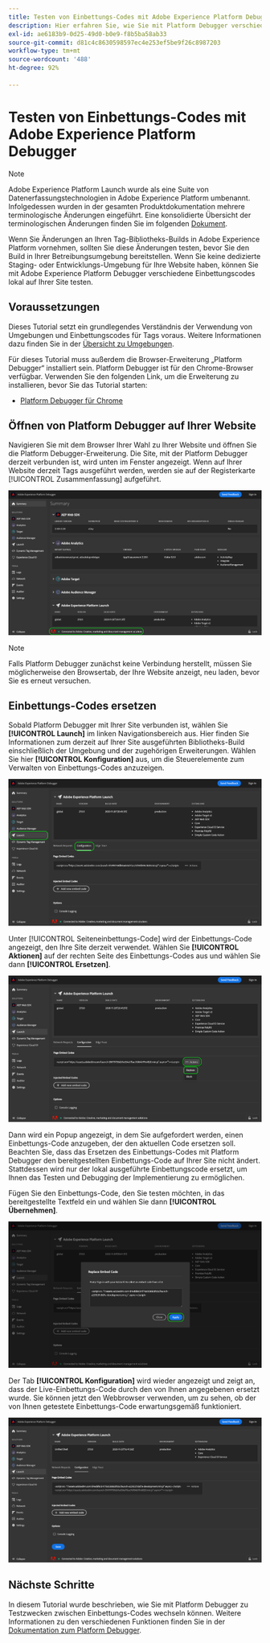 ```yaml
---
title: Testen von Einbettungs-Codes mit Adobe Experience Platform Debugger
description: Hier erfahren Sie, wie Sie mit Platform Debugger verschiedene Einbettungs-Codes für Adobe Experience Platform lokal auf Ihrer Website testen können.
exl-id: ae6183b9-0d25-49d0-b0e9-f8b5ba58ab33
source-git-commit: d81c4c8630598597ec4e253ef5be9f26c8987203
workflow-type: tm+mt
source-wordcount: '488'
ht-degree: 92%

---
```


# Testen von Einbettungs-Codes mit Adobe Experience Platform Debugger

>[!NOTE]
>
>Adobe Experience Platform Launch wurde als eine Suite von Datenerfassungstechnologien in Adobe Experience Platform umbenannt. Infolgedessen wurden in der gesamten Produktdokumentation mehrere terminologische Änderungen eingeführt. Eine konsolidierte Übersicht der terminologischen Änderungen finden Sie im folgenden [Dokument](../../term-updates.md).

Wenn Sie Änderungen an Ihren Tag-Bibliotheks-Builds in Adobe Experience Platform vornehmen, sollten Sie diese Änderungen testen, bevor Sie den Build in Ihrer Betreibungsumgebung bereitstellen. Wenn Sie keine dedizierte Staging- oder Entwicklungs-Umgebung für Ihre Website haben, können Sie mit Adobe Experience Platform Debugger verschiedene Einbettungscodes lokal auf Ihrer Site testen.

## Voraussetzungen

Dieses Tutorial setzt ein grundlegendes Verständnis der Verwendung von Umgebungen und Einbettungscodes für Tags voraus. Weitere Informationen dazu finden Sie in der [Übersicht zu Umgebungen](./environments.md).

Für dieses Tutorial muss außerdem die Browser-Erweiterung „Platform Debugger“ installiert sein. Platform Debugger ist für den Chrome-Browser verfügbar. Verwenden Sie den folgenden Link, um die Erweiterung zu installieren, bevor Sie das Tutorial starten:

* [Platform Debugger für Chrome](https://chrome.google.com/webstore/detail/adobe-experience-platform/bfnnokhpnncpkdmbokanobigaccjkpob)

## Öffnen von Platform Debugger auf Ihrer Website

Navigieren Sie mit dem Browser Ihrer Wahl zu Ihrer Website und öffnen Sie die Platform Debugger-Erweiterung. Die Site, mit der Platform Debugger derzeit verbunden ist, wird unten im Fenster angezeigt. Wenn auf Ihrer Website derzeit Tags ausgeführt werden, werden sie auf der Registerkarte [!UICONTROL Zusammenfassung] aufgeführt.

![](./images/embed-code-testing/summary.png)

>[!NOTE]
>
>Falls Platform Debugger zunächst keine Verbindung herstellt, müssen Sie möglicherweise den Browsertab, der Ihre Website anzeigt, neu laden, bevor Sie es erneut versuchen.

## Einbettungs-Codes ersetzen

Sobald Platform Debugger mit Ihrer Site verbunden ist, wählen Sie **[!UICONTROL Launch]** im linken Navigationsbereich aus. Hier finden Sie Informationen zum derzeit auf Ihrer Site ausgeführten Bibliotheks-Build einschließlich der Umgebung und der zugehörigen Erweiterungen. Wählen Sie hier **[!UICONTROL Konfiguration]** aus, um die Steuerelemente zum Verwalten von Einbettungs-Codes anzuzeigen.

![](./images/embed-code-testing/launch-tab.png)

Unter [!UICONTROL Seiteneinbettungs-Code] wird der Einbettungs-Code angezeigt, den Ihre Site derzeit verwendet. Wählen Sie **[!UICONTROL Aktionen]** auf der rechten Seite des Einbettungs-Codes aus und wählen Sie dann **[!UICONTROL Ersetzen]**.

![](./images/embed-code-testing/replace.png)

Dann wird ein Popup angezeigt, in dem Sie aufgefordert werden, einen Einbettungs-Code anzugeben, der den aktuellen Code ersetzen soll. Beachten Sie, dass das Ersetzen des Einbettungs-Codes mit Platform Debugger den bereitgestellten Einbettungs-Code auf Ihrer Site nicht ändert. Stattdessen wird nur der lokal ausgeführte Einbettungscode ersetzt, um Ihnen das Testen und Debugging der Implementierung zu ermöglichen.

Fügen Sie den Einbettungs-Code, den Sie testen möchten, in das bereitgestellte Textfeld ein und wählen Sie dann **[!UICONTROL Übernehmen]**.

![](./images/embed-code-testing/paste-code.png)

Der Tab **[!UICONTROL Konfiguration]** wird wieder angezeigt und zeigt an, dass der Live-Einbettungs-Code durch den von Ihnen angegebenen ersetzt wurde. Sie können jetzt den Webbrowser verwenden, um zu sehen, ob der von Ihnen getestete Einbettungs-Code erwartungsgemäß funktioniert.

![](./images/embed-code-testing/code-replaced.png)

## Nächste Schritte

In diesem Tutorial wurde beschrieben, wie Sie mit Platform Debugger zu Testzwecken zwischen Einbettungs-Codes wechseln können. Weitere Informationen zu den verschiedenen Funktionen finden Sie in der [Dokumentation zum Platform Debugger](../../../debugger/home.md).
